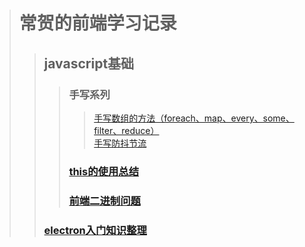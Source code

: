 
> # 常贺的前端学习记录  
>> ## javascript基础  
>>> ### 手写系列  
>>>> [手写数组的方法（foreach、map、every、some、filter、reduce）](https://github.com/ichanghe/my_web_repository/issues/10)  
>>>> [手写防抖节流](https://github.com/ichanghe/my_web_repository/issues/8)
>>> ### [this的使用总结](https://github.com/ichanghe/my_web_repository/issues/6)
>>> ### [前端二进制问题](https://github.com/ichanghe/my_web_repository/issues/7)
>> ### [electron入门知识整理](https://github.com/ichanghe/my_web_repository/issues/5)
